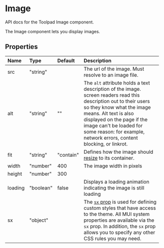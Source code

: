 <!-- This file has been auto-generated using `yarn docs:build:api`. -->

# Image

<p class="description">API docs for the Toolpad Image component.</p>

The Image component lets you display images.

## Properties

| Name                                   | Type                                     | Default                                     | Description                                                                                                                                                                                                                                                                                           |
| :------------------------------------- | :--------------------------------------- | :------------------------------------------ | :---------------------------------------------------------------------------------------------------------------------------------------------------------------------------------------------------------------------------------------------------------------------------------------------------- |
| <span class="prop-name">src</span>     | <span class="prop-type">"string"</span>  |                                             | The url of the image. Must resolve to an image file.                                                                                                                                                                                                                                                  |
| <span class="prop-name">alt</span>     | <span class="prop-type">"string"</span>  | <span class="prop-default">""</span>        | The `alt` attribute holds a text description of the image. screen readers read this description out to their users so they know what the image means. Alt text is also displayed on the page if the image can't be loaded for some reason: for example, network errors, content blocking, or linkrot. |
| <span class="prop-name">fit</span>     | <span class="prop-type">"string"</span>  | <span class="prop-default">"contain"</span> | Defines how the image should [resize](https://developer.mozilla.org/en-US/docs/Web/CSS/object-fit) to its container.                                                                                                                                                                                  |
| <span class="prop-name">width</span>   | <span class="prop-type">"number"</span>  | <span class="prop-default">400</span>       | The image width in pixels                                                                                                                                                                                                                                                                             |
| <span class="prop-name">height</span>  | <span class="prop-type">"number"</span>  | <span class="prop-default">300</span>       |                                                                                                                                                                                                                                                                                                       |
| <span class="prop-name">loading</span> | <span class="prop-type">"boolean"</span> | <span class="prop-default">false</span>     | Displays a loading animation indicating the image is still loading                                                                                                                                                                                                                                    |
| <span class="prop-name">sx</span>      | <span class="prop-type">"object"</span>  |                                             | The [`sx` prop](https://mui.com/system/getting-started/the-sx-prop/) is used for defining custom styles that have access to the theme. All MUI system properties are available via the `sx` prop. In addition, the `sx` prop allows you to specify any other CSS rules you may need.                  |
